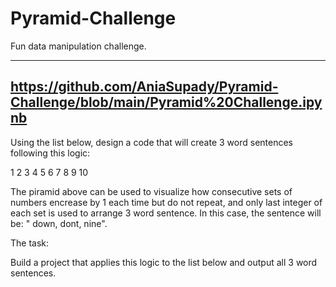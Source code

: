 # Pyramid-Challenge
Fun data manipulation challenge.

---
https://github.com/AniaSupady/Pyramid-Challenge/blob/main/Pyramid%20Challenge.ipynb
---


Using the list below, design a code that will create 3 word sentences following this logic:

1
2 3
4 5 6
7 8 9 10

The piramid above can be used to visualize how consecutive sets of numbers encrease by 1 each time but do not repeat, and only last integer of each set is used to arrange 3 word sentence. In this case, the sentence will be: " down, dont, nine".

The task:

Build a project that applies this logic to the list below and output all 3 word sentences.
